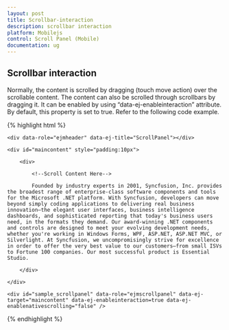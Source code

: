```yaml
---
layout: post
title: Scrollbar-interaction
description: scrollbar interaction
platform: Mobilejs
control: Scroll Panel (Mobile)
documentation: ug
---
```


## Scrollbar interaction

Normally, the content is scrolled by dragging (touch move action) over the scrollable content. The content can also be scrolled through scrollbars by dragging it. It can be enabled by using “data-ej-enableinteraction” attribute. By default, this property is set to true. Refer to the following code example.

{% highlight html %}



    <div data-role="ejmheader" data-ej-title="ScrollPanel"></div>

    <div id="maincontent" style="padding:10px">

        <div>

            <!--Scroll Content Here-->

            Founded by industry experts in 2001, Syncfusion, Inc. provides the broadest range of enterprise-class software components and tools for the Microsoft .NET platform. With Syncfusion, developers can move beyond simply coding applications to delivering real business innovation—the elegant user interfaces, business intelligence dashboards, and sophisticated reporting that today's business users need, in the formats they demand. Our award-winning .NET components and controls are designed to meet your evolving development needs, whether you're working in Windows Forms, WPF, ASP.NET, ASP.NET MVC, or Silverlight. At Syncfusion, we uncompromisingly strive for excellence in order to offer the very best value to our customers—from small ISVs to Fortune 100 companies. Our most successful product is Essential Studio.

        </div>

    </div>

    <div id="sample_scrollpanel" data-role="ejmscrollpanel" data-ej-target="maincontent" data-ej-enableinteraction=true data-ej-enablenativescrolling="false" />	



{% endhighlight %}



